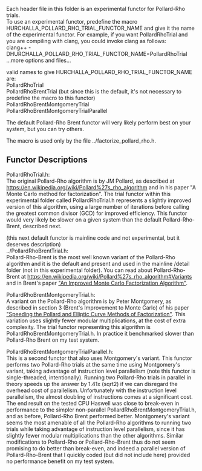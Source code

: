 
Each header file in this folder is an experimental functor for Pollard-Rho trials.  
To use an experimental functor, predefine the macro HURCHALLA_POLLARD_RHO_TRIAL_FUNCTOR_NAME and give it the name of the experimental functor.  For example, if you want PollardRhoTrial and you are compiling with clang, you could invoke clang as follows:  
clang++ -DHURCHALLA_POLLARD_RHO_TRIAL_FUNCTOR_NAME=PollardRhoTrial  ...more options and files...  

valid names to give HURCHALLA_POLLARD_RHO_TRIAL_FUNCTOR_NAME are:  
PollardRhoTrial  
PollardRhoBrentTrial  (but since this is the default, it's not necessary to predefine the macro to this functor)  
PollardRhoBrentMontgomeryTrial  
PollardRhoBrentMontgomeryTrialParallel  

The default Pollard-Rho Brent functor will very likely perform best on your system, but you can try others.

The macro is used only by the file ../factorize_pollard_rho.h.

Functor Descriptions
--------------------

PollardRhoTrial.h:  
The original Pollard-Rho algorithm is by JM Pollard, as described at https://en.wikipedia.org/wiki/Pollard%27s_rho_algorithm and in his paper "A Monte Carlo method for factorization".  The trial functor within this experimental folder called PollardRhoTrial.h represents a slightly improved version of this algorithm, using a large number of iterations before calling the greatest common divisor (GCD) for improved efficiency.  This functor would very likely be slower on a given system than the default Pollard-Rho-Brent, described next.

(this next default functor is mainline code and not experimental, but it deserves description)  
../PollardRhoBrentTrial.h:  
Pollard-Rho-Brent is the most well known variant of the Pollard-Rho algorithm and it is the default and present and used in the mainline /detail folder (not in this experimental folder).  You can read about Pollard-Rho-Brent at https://en.wikipedia.org/wiki/Pollard%27s_rho_algorithm#Variants and in Brent's paper ["An Improved Monte Carlo Factorization Algorithm"](https://maths-people.anu.edu.au/~brent/pub/pub051.html).

PollardRhoBrentMontgomeryTrial.h:  
A variant on the Pollard-Rho algorithm is by Peter Montgomery, as described in section 3 (Brent's Improvement to Monte Carlo) of his paper ["Speeding the Pollard and Elliptic Curve Methods of Factorization"](https://www.ams.org/journals/mcom/1987-48-177/S0025-5718-1987-0866113-7/S0025-5718-1987-0866113-7.pdf).  This variation uses slightly fewer modular multiplications, at the cost of extra complexity.  The trial functor representing this algorithm is PollardRhoBrentMontgomeryTrial.h.  In practice it benchmarked slower than Pollard-Rho Brent on my test system.

PollardRhoBrentMontgomeryTrialParallel.h:  
This is a second functor that also uses Montgomery's variant.  This functor performs two Pollard-Rho trials at the same time using Montgomery's variant, taking advantage of instruction level parallelism (note this functor is single-threaded, intentionally).  Running two Pollard-Rho trials in parallel in theory speeds up the answer by 1.41x (sqrt2) if we can disregard the overhead cost of parallelism.  Unfortunately with the instruction level parallelism, the almost doubling of instructions comes at a significant cost.  The end result on the tested CPU Haswell was close to break-even in performance to the simpler non-parallel PollardRhoBrentMontgomeryTrial.h, and as before, Pollard-Rho Brent performed better.  Montgomery's variant seems the most amenable of all the Pollard-Rho algorithms to running two trials while taking advantage of instruction level parallelism, since it has slightly fewer modular multiplications than the other algorithms.  Similar modifications to Pollard-Rho or Pollard-Rho-Brent thus do not seem promising to do better than break-even, and indeed a parallel version of Pollard-Rho-Brent that I quickly coded (but did not include here) provided no performance benefit on my test system.

